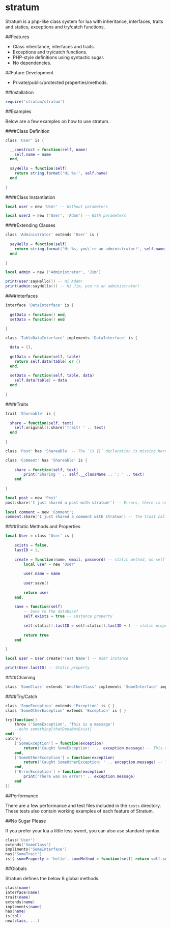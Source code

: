 stratum
=======

Stratum is a php-like class system for lua with inheritance, interfaces, traits and statics, exceptions and try/catch functions.

##Features

* Class inheritance, interfaces and traits.
* Exceptions and try/catch functions.
* PHP-style definitions using syntactic sugar.
* No dependencies.

##Future Development

* Private/public/protected properties/methods.

##Installation

```lua
require('stratum/stratum')
```

##Examples

Below are a few examples on how to use stratum.

####Class Definition

```lua
class 'User' is {

  __construct = function(self, name)
    self.name = name
  end,
  
  sayHello = function(self)
    return string.format('Hi %s!', self.name)
  end
  
}
```

####Class Instantiation

```lua
local user = new 'User' -- Without parameters

local user2 = new ('User', 'Adam') -- With parameters
```

####Extending Classes

```lua
class 'Administrator' extends 'User' is {
  
  sayHello = function(self)
    return string.format('Hi %s, you\'re an administrator!', self.name)
  end
  
}

local admin = new ('Administrator', 'Jim')

print(user:sayHello()) -- Hi Adam!
print(admin:sayHello()) -- Hi Jim, you're an administrator!
```

####Interfaces

```lua
interface 'DataInterface' is {
  
  getData = function() end,
  setData = function() end
  
}

class 'TableDataInterface' implements 'DataInterface' is {

  data = {},
  
  getData = function(self, table)
    return self.data[table] or {}
  end,
  
  setData = function(self, table, data)
    self.data[table] = data
  end
  
}
```

####Traits

```lua
trait 'Shareable' is {
  
  share = function(self, text)
    self:original():share('Trait! ' .. text)	
  end
  
}

class 'Post' has 'Shareable' -- The `is {}` declaration is missing here because there is no class body

class 'Comment' has 'Shareable' is {
	
	share = function(self, text)
		print('Sharing ' .. self.__className .. ': ' .. text)
	end
	
}

local post = new 'Post'
post:share('I just shared a post with stratum!') -- Errors, there is no share method in the Post class
 
local comment = new 'Comment';
comment:share('I just shared a comment with stratum') -- The trait calls the share method with some text prepended
```

####Static Methods and Properties

```lua
local User = class 'User' is {
	
	exists = false,
	lastID = 1,
	
	create = function(name, email, password) -- static method, no self argument
		local user = new 'User'
		
		user.name = name
		
		user:save()
		
		return user
	end,
	
	save = function(self)
		-- Save to the database?
		self.exists = true -- instance property
		
		self:static().lastID = self:static().lastID + 1 -- static property
		
		return true
	end
	
}

local user = User.create('Test Name') -- User instance

print(User.lastID) -- Static property

```

####Chaining

```lua
class 'SomeClass' extends 'AnotherClass' implements 'SomeInterface' implements 'AnotherInterface' has 'SomeTrait' has 'AnotherTrait' is { }
```

####Try/Catch

```lua
class 'SomeException' extends 'Exception' is { }
class 'SomeOtherException' extends 'Exception' is { }

try(function()
	throw ('SomeException', 'This is a message')
	--echo something[thatDoesNotExist]
end)
catch({
	['SomeException'] = function(exception)
		return('Caught SomeException: ' .. exception.message) -- This will be called
	end,
	['SomeOtherException'] = function(exception)
		return('Caught SomeOtherException: ' .. exception.message) -- This won't be called
	end,
	['ErrorException'] = function(exception)
		print('There was an error!' .. exception.message)
	end
})
```

##Performance

There are a few performance and test files included in the ```tests``` directory. These tests also contain working examples of each feature of Stratum.

##No Sugar Please

If you prefer your lua a little less sweet, you can also use standard syntax.

```lua
class('User')
extends('SomeClass')
impliments('SomeInterface')
has('SomeTrait')
is({ someProperty = 'hello', someMethod = function(self) return self.someProperty end })
```

##Globals

Stratum defines the below 8 global methods.

```lua
class(name)
interface(name)
trait(name)
extends(name)
implements(name)
has(name)
is(tbl)
new(class, ...)
```